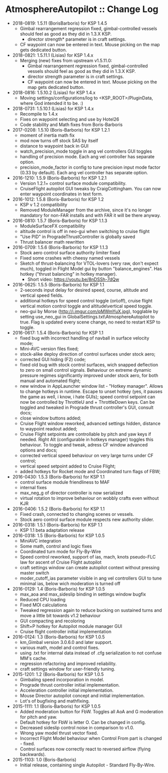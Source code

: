 # AtmosphereAutopilot :: Change Log

* 2018-0819: 1.5.11 (BorisBarboris) for KSP 1.4.5
	+ Gimbal rearrangement regression fixed, gimbal-controlled vessels should feel as good as they did in 1.3.X KSP.
		- director strength* parameter is in craft settings.
	+ CF waypoint can now be entered in text. Mouse picking on the map gets dedicated button.
* 2018-0821: 1.5.11.1 (Lisias) for KSP 1.4.x
	+ Merging (new) fixes from upstream v1.5.11.0:
		- Gimbal rearrangement regression fixed, gimbal-controlled vessels should feel as good as they did in 1.3.X KSP.
		- director strength parameter is in craft settings.
		- CF waypoint can now be entered in text. Mouse picking on the map gets dedicated button.
* 2018-0816: 1.5.10.2 (Lisias) for KSP 1.4.x
	+ Moving settings/configurations/log to <KSP_ROOT>/PluginData, where God intended it to be. :)
* 2018-0731: 1.5.10.1 (Lisias) for KSP 1.4.x
	+ Recompile to 1.4.x
	+ Fixes on waypoint selecting and use by Hotel26
	+ Code stability and Math fixes from Boris-Barboris 
* 2017-0208: 1.5.10 (Boris-Barboris) for KSP 1.2.1
	+ moment of inertia math fix
	+ mod now turns off stock SAS by itself
	+ distance to waypoint back in GUI
	+ watch_precision_mode toggle in ang vel controllers GUI toggles
	+ handling of precision mode. Each ang vel controller has separate option.
	+ precision_mode_factor in config to tune precision input mode factor (0.33 by default). Each ang vel controller has separate option.
* 2016-1210: 1.5.9 (Boris-Barboris) for KSP 1.2.1
	+ Version 1.2.1+ control surface module compatibility.
	+ CruiseFlight autopilot GUI tweaks by CraigCottingham. You can now enter waypoint coordinates in text form.
* 2016-1012: 1.5.8 (Boris-Barboris) for KSP 1.2
	+ KSP v 1.2 compatibility
	+ Removed ModuleManager from the archive, since it's no longer mandatory for non-FAR installs and with FAR it will be there anyway.
* 2016-0810: 1.5.7 (Boris-Barboris) for KSP 1.1.3
	+ ModuleSurfaceFX compatibility
	+ altitude control is off in neo-gui when switching to cruise flight
	+ "Use PID" in ProgradeThrustController is globally saved
	+ Thrust balancer math rewritten
* 2016-0709: 1.5.6 (Boris-Barboris) for KSP 1.1.3
	+ Stock aero control surface authority limiter fixed
	+ Fixed some crashes with cheesy named vessels
	+ Sketch of thrust-balancing for VTOL-lovers (very raw, don't expect much), toggled in Flight Model gui by button "balance_engines". Has hotkey ("thrust balancing" in hotkey manager).
		- Short video: https://youtu.be/8nDSSh-7dQw
* 2016-0625: 1.5.5 (Boris-Barboris) for KSP 1.1
	+ 2-seconds input delay for desired speed, course, altitude and vertical speed fields.
	+ additional hotkeys for speed control toggle (on\off), cruise flight vertical motion control toggle and altitude\vertical speed toggle.
	+ neo-gui by Morse (http://i.imgur.com/pMWmYuX.jpg), togglable by setting use_neo_gui in GlobalSettings.txt\AtmosphereAutopilot to true. Flag is updated every scene change, no need to restart KSP to toggle.
* 2016-0617: 1.5.4 (Boris-Barboris) for KSP 1.1
	+ fixed bug with incorrect handling of navball in surface velocity mode;
	+ Mini-AVC version files fixed;
	+ stock-alike deploy direction of control surfaces under stock aero;
	+ corrected GUI hiding (F2) code;
	+ fixed old bug with stock control surfaces, wich snapped deflection to zero on small control signals. Behaviour on extreme dynamic pressure regimes significantly improved under stock aero, for both manual and automated flight;
	+ new window in AppLauncher window list - "Hotkey manager". Allows to change hotkeys in runtime. Escape to unset hotkey (yes, it pauses the game as well, i know, i hate GUIs);
speed control setpoint can now be controlled by ThrottleU and 	+ ThrottleDown keys. Can be toggled and tweaked in Prograde thrust controller's GUI, consult docs;
	+ close window buttons added;
	+ Cruise Flight window reworked, advanced settings hidden, distance to waypoint readout added;
	+ Cruise Flight setpoints are controllable by pitch and yaw keys if needed. Right Alt (configurable in hotkeys manager) toggles this behaviour. To toggle and tweak, adress CF window advanced options and docs;
	+ corrected vertical speed behaviour on very large turns under CF control;
	+ vertical speed setpoint added to Cruise Flight;
	+ added hotkeys for Rocket mode and Coordinated turn flags of FBW;
* 2016-0430: 1.5.3 (Boris-Barboris) for KSP 1.1
	+ control surface module friendliness to MAF
	+ internal fixes
	+ max_neg_g of director controller is now serialized
	+ virtual rotation to improve behaviour on wobbly crafts even without KJR
* 2016-0406: 1.5.2 (Boris-Barboris) for KSP 1.1
	+ Fixed crash, connected to changing scenes or vessels.
	+ Stock aero control surface module respects new authority slider. 
* 2016-0318: 1.5.1 (Boris-Barboris) for KSP 1.1
	+ KSP 1.1 beta adaptation release
* 2016-0318: 1.5 (Boris-Barboris) for KSP 1.0.5
	+ MiniAVC integration
	+ Some math, control and logic fixes
	+ Coordinated turn mode for Fly-By-Wire
	+ Speed control reworked, support of ias, mach, knots
pseudo-FLC law for ascent of Cruise Flight autopilot
	+ craft settings window can create autopilot context without pressing master switch
	+ moder_cutoff_ias parameter visible in ang vel controllers GUI to tune minimal ias, below wich moderation is turned off
* 2016-0129: 1.4 (Boris-Barboris) for KSP 1.0.5
	+ max_aoa and max_sideslip binding in settings window bugfix
	+ Reduced CPU loading
	+ Fixed MOI calculations
	+ Tweaked regression again to reduce bucking on sustained turns and move a little bit towards v1.2 behaviour
	+ GUI compacting and recoloring
	+ Shift+P hotkey for Autopilot module manager GUI
	+ Cruise flight controller initial implementation
* 2016-0124: 1.3 (Boris-Barboris) for KSP 1.0.5
	+ km_Gimbal version 3.0.6.0 and later support.
	+ various math, model and control fixes.
	+ using .txt for internal data instead of .cfg serialization to not confuse MM's cache.
	+ regression refactoring and improved reliability.
	+ craft settings window for user-friendly tuning.
* 2015-1201: 1.2 (Boris-Barboris) for KSP 1.0.5
	+ Gimbaling speed incorporation in model.
	+ Prograde thrust controller initial implementation.
	+ Acceleration controller initial implementation.
	+ Mouse Director autopilot concept and initial implementation.
	+ Lot's of bugfixing and mathfixing.
* 2015-1111: 1.1 (Boris-Barboris) for KSP 1.0.5
	+ Added moderation button for FbW. Toggles all AoA and G moderation for pitch and yaw.
	+ Default hotkey for FbW is letter O. Can be changed in config.
	+ Decreased sideslip control noise in comparison to v1.0.
	+ Wrong yaw model thrust vector fixed.
	+ Incorrect Flight Model behaviour when Control From part is changed - fixed.
	+ Control surfaces now correctly react to reversed airflow (flying backwards). 
* 2015-1103: 1.0 (Boris-Barboris)
	+ Initial release, containing single Autopilot - Standard Fly-By-Wire.
